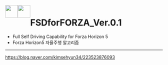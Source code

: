 <div>
  <img style="float:left" src="https://img.shields.io/badge/Python-3776AB?style=flat-square&amp;logo=python&amp;logoColor=white" width="auto" height="40" />
  <img style="float:left" src="https://img.shields.io/badge/opencv-5C3EE8?style=flat-square&amp;logo=opencv&amp;logoColor=white" width="auto" height="40" />
</div>

# FSDforFORZA_Ver.0.1
- Full Self Driving Capability for Forza Horizon 5
- Forza Horizon5 자율주행 알고리즘



-----------------
https://blog.naver.com/kimsehyun34/223523876093
